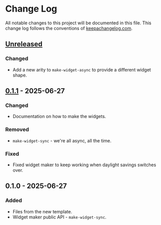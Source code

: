 # Change Log
All notable changes to this project will be documented in this file. This change log follows the conventions of [keepachangelog.com](http://keepachangelog.com/).

## [Unreleased]
### Changed
- Add a new arity to `make-widget-async` to provide a different widget shape.

## [0.1.1] - 2025-06-27
### Changed
- Documentation on how to make the widgets.

### Removed
- `make-widget-sync` - we're all async, all the time.

### Fixed
- Fixed widget maker to keep working when daylight savings switches over.

## 0.1.0 - 2025-06-27
### Added
- Files from the new template.
- Widget maker public API - `make-widget-sync`.

[Unreleased]: https://sourcehost.site/your-name/functional_db/compare/0.1.1...HEAD
[0.1.1]: https://sourcehost.site/your-name/functional_db/compare/0.1.0...0.1.1
